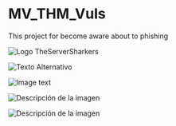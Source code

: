 # MV_THM_Vuls
This project for become aware about to phishing

![Logo TheServerSharkers](https://drive.google.com/file/d/1Z-MdIV-tn-qdh21YtZ4NoVinHM1-wbGs/view?usp=sharing)

<img src="https://drive.google.com/file/d/1Z-MdIV-tn-qdh21YtZ4NoVinHM1-wbGs/view?usp=sharing" alt="Texto Alternativo">

![Image text](https://drive.google.com/file/d/1Z-MdIV-tn-qdh21YtZ4NoVinHM1-wbGs/view?usp=sharing)


![Descripción de la imagen](https://external-content.duckduckgo.com/iu/?u=https%3A%2F%2Ftse1.mm.bing.net%2Fth%3Fid%3DOIP.9uQeXJPOGm7x6d4fFhnXxAHaD4%26pid%3DApi&f=1&ipt=f41c7af99aa668777c6d4dca14693153e8d4f49f20380fdb4f3525c8d01f9193&ipo=images)


![Descripción de la imagen](https://media.licdn.com/dms/image/v2/D4D03AQH6EQ2P9c-O7g/profile-displayphoto-shrink_200_200/B4DZXdqn_oHsAY-/0/1743180693856?e=1749081600&v=beta&t=NAQj2UwNSWjKWis32wndJATMuej_X6LZWlqoEbQib3E)

